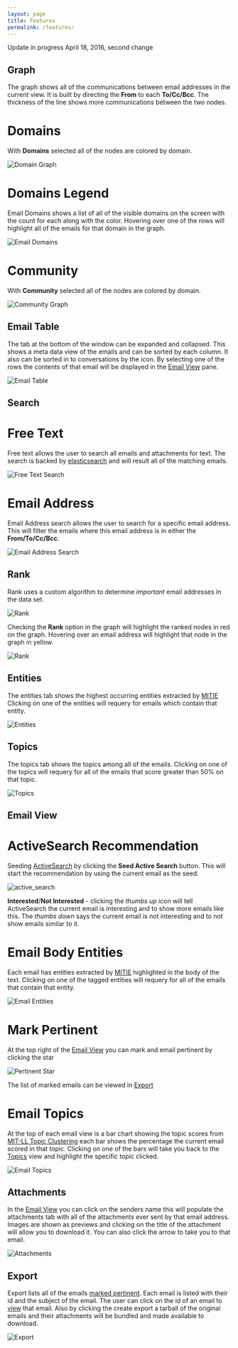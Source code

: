 ```yaml
---
layout: page
title: Features
permalink: /features/
---
```

Update in progress April 18, 2016, second change

## Graph

The graph shows all of the communications between email addresses in
the current view.  It is built by directing the **From** to each
**To/Cc/Bcc**.  The thickness of the line shows more communications
between the two nodes.

# Domains  
With **Domains** selected all of the nodes are colored by domain.  

![Domain Graph](../img/graph_domain.png)

# Domains Legend
Email Domains shows a list of all of the visible domains on the screen
with the count for each along with the color. Hovering over one of the
rows will highlight all of the emails for that domain in the graph.

![Email Domains](../img/email_domains_highlighted.png)


# Community

With **Community** selected all of the nodes are colored by domain.  

![Community Graph](../img/graph_community.png)

## Email Table

The tab at the bottom of the window can be expanded and collapsed.
This shows a meta data view of the emails and can be sorted by each
column. It also can be sorted in to conversations by the icon. By
selecting one of the rows the contents of that email will be displayed
in the [Email View](#email-view) pane.

![Email Table](../img/email_table_01.png)

## Search

# Free Text

Free text allows the user to search all emails and attachments for
text.  The search is backed by
[elasticsearch](http://www.elasticsearch.org) and will result all
of the matching emails.

![Free Text Search](../img/search_free_text.png)

# Email Address
Email Address search allows the user to search for a specific email
address. This will filter the emails where this email address is in
either the **From/To/Cc/Bcc**.  

![Email Address Search](../img/search_email_addr.png)

## Rank

Rank uses a custom algorithm to determine _important_ email addresses
in the data set.

![Rank](../img/rank.png)

Checking the **Rank** option in the graph will highlight the ranked
nodes in red on the graph.  Hovering over an email address will
highlight that node in the graph in yellow.

![Rank](../img/rank_graph.png)

## Entities

The entities tab shows the highest occurring entities extracted by
[MITIE](https://github.com/mitll/MITIE) Clicking on one of the
entities will requery for emails which contain that entity.

![Entities](../img/entities.png)

## Topics

The topics tab shows the topics among all of the emails. Clicking on
one of the topics will requery for all of the emails that score
greater than 50% on that topic.


![Topics](../img/topics_tab.png)

## Email View

# ActiveSearch Recommendation

Seeding [ActiveSearch](https://github.com/AutonlabCMU/ActiveSearch) by
clicking the **Seed Active Search** button. This will start the
recommendation by using the current email as the seed.

![active_search](../img/activesearch.png)

**Interested**/**Not Interested** - clicking the _thumbs up_ icon will
  tell ActiveSearch the current email is interesting and to show more
  emails like this.  The _thumbs down_ says the current email is not
  interesting and to not show emails similar to it.

# Email Body Entities

Each email has entities extracted by
[MITIE](https://github.com/mitll/MITIE) highlighted in the body of the
text.  Clicking on one of the tagged entities will requery for all of
the emails that contain that entity.

![Email Entities](../img/email_entities.png)

# Mark Pertinent

At the top right of the [Email View](#email-view) you can mark and
email pertinent by clicking the star

![Pertinent Star](../img/email_star.png)

The list of marked emails can be viewed in [Export](#export)

# Email Topics

At the top of each email view is a bar chart showing the topic scores
from
[MIT-LL Topic Clustering](https://github.com/mitll/topic-clustering)
each bar shows the percentage the current email scored in that topic.
Clicking on one of the bars will take you back to the
[Topics](#topics) view and highlight the specific topic clicked.

![Email Topics](../img/email_topics.png)

## Attachments

In the [Email View](#email-view) you can click on the senders name
this will populate the attachments tab with all of the attachments
ever sent by that email address. Images are shown as previews and
clicking on the title of the attachment will allow you to download it.
You can also click the arrow to take you to that email.

![Attachments](../img/attachments.png)

## Export

Export lists all of the emails [marked pertinent](#mark-pertinent).
Each email is listed with their id and the subject of the email.  The
user can click on the id of an email to [view](#email-view) that
email.  Also by clicking the create export a tarball of the original
emails and their attachments will be bundled and made available to download.  

![Export](../img/export.png)
